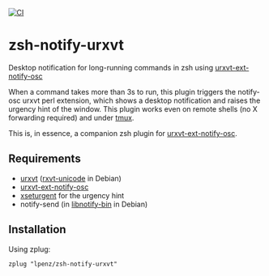 [![CI](https://github.com/lpenz/zsh-notify-urxvt/actions/workflows/ci.yml/badge.svg)](https://github.com/lpenz/zsh-notify-urxvt/actions/workflows/ci.yml)

zsh-notify-urxvt
================

Desktop notification for long-running commands in zsh
using [urxvt-ext-notify-osc](https://github.com/lpenz/urxvt-ext-notify-osc)

When a command takes more than 3s to run, this plugin triggers the notify-osc
urxvt perl extension, which shows a desktop notification and raises the urgency
hint of the window. This plugin works even on remote shells (no X forwarding
required) and under [tmux](https://github.com/tmux/tmux).

This is, in essence, a companion zsh plugin for [urxvt-ext-notify-osc](https://github.com/lpenz/urxvt-ext-notify-osc).


## Requirements

- [urxvt](http://software.schmorp.de/pkg/rxvt-unicode.html) ([rxvt-unicode](https://packages.debian.org/search?keywords=rxvt-unicode) in Debian)
- [urxvt-ext-notify-osc](https://github.com/lpenz/urxvt-ext-notify-osc)
- [xseturgent](https://github.com/lpenz/xseturgent) for the urgency hint
- notify-send (in [libnotify-bin](https://packages.debian.org/search?keywords=libnotify-bin) in Debian)


## Installation

Using zplug:

```shell
zplug "lpenz/zsh-notify-urxvt"
```

